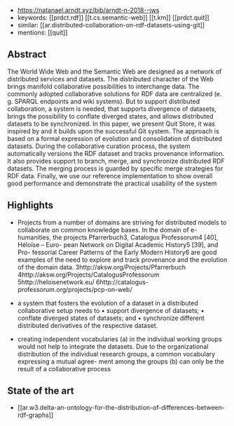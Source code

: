 
- https://natanael.arndt.xyz/bib/arndt-n-2018--jws
- keywords: [[prdct.rdf]] [[t.cs.semantic-web]] [[t.km]] [[prdct.quit]]
- similar: [[ar.distributed-collaboration-on-rdf-datasets-using-git]]
- mentions: [[quit]]

## Abstract

The World Wide Web and the Semantic Web are designed as a network of distributed services and datasets. The distributed character of the Web brings manifold collaborative possibilities to interchange data. The commonly adopted collaborative solutions for RDF data are centralized (e. g. SPARQL endpoints and wiki systems). But to support distributed collaboration, a system is needed, that supports divergence of datasets, brings the possibility to conflate diverged states, and allows distributed datasets to be synchronized. In this paper, we present Quit Store, it was inspired by and it builds upon the successful Git system. The approach is based on a formal expression of evolution and consolidation of distributed datasets. During the collaborative curation process, the system automatically versions the RDF dataset and tracks provenance information. It also provides support to branch, merge, and synchronize distributed RDF datasets. The merging process is guarded by specific merge strategies for RDF data. Finally, we use our reference implementation to show overall good performance and demonstrate the practical usability of the system


## Highlights

- Projects from a number of domains are striving for distributed models to collaborate on common knowledge bases. In the domain of e-humanities, the projects Pfarrerbuch3, Catalogus Professorum4 [40], Héloïse – Euro- pean Network on Digital Academic History5 [39], and Pro- fessorial Career Patterns of the Early Modern History6 are good examples of the need to explore and track provenance and the evolution of the domain data.
3http://aksw.org/Projects/Pfarrerbuch
4http://aksw.org/Projects/CatalogusProfessorum
5http://heloisenetwork.eu/
6http://catalogus-professorum.org/projects/pcp-on-web/

-  a system that fosters the evolution of a dataset in a distributed collaborative setup needs to
• support divergence of datasets;
• conflate diverged states of datasets; and
• synchronize different distributed derivatives of the respective dataset.

- creating independent vocabularies (a) in the individual working groups would not help to integrate the datasets. Due to the organizational distribution of the individual research groups, a common vocabulary expressing a mutual agree- ment among the groups (b) can only be the result of a collaborative process

## State of the art

- [[ar.w3.delta-an-ontology-for-the-distribution-of-differences-between-rdf-graphs]]